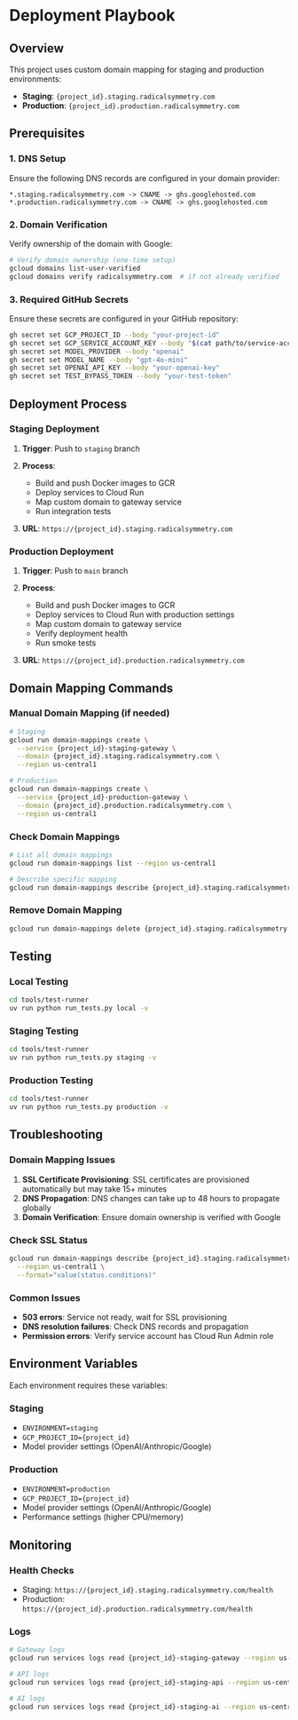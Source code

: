 # Deployment Playbook

## Overview

This project uses custom domain mapping for staging and production environments:

- **Staging**: `{project_id}.staging.radicalsymmetry.com`
- **Production**: `{project_id}.production.radicalsymmetry.com`

## Prerequisites

### 1. DNS Setup
Ensure the following DNS records are configured in your domain provider:

```
*.staging.radicalsymmetry.com -> CNAME -> ghs.googlehosted.com
*.production.radicalsymmetry.com -> CNAME -> ghs.googlehosted.com
```

### 2. Domain Verification
Verify ownership of the domain with Google:

```bash
# Verify domain ownership (one-time setup)
gcloud domains list-user-verified
gcloud domains verify radicalsymmetry.com  # if not already verified
```

### 3. Required GitHub Secrets
Ensure these secrets are configured in your GitHub repository:

```bash
gh secret set GCP_PROJECT_ID --body "your-project-id"
gh secret set GCP_SERVICE_ACCOUNT_KEY --body "$(cat path/to/service-account-key.json)"
gh secret set MODEL_PROVIDER --body "openai"
gh secret set MODEL_NAME --body "gpt-4o-mini" 
gh secret set OPENAI_API_KEY --body "your-openai-key"
gh secret set TEST_BYPASS_TOKEN --body "your-test-token"
```

## Deployment Process

### Staging Deployment

1. **Trigger**: Push to `staging` branch
2. **Process**:
   - Build and push Docker images to GCR
   - Deploy services to Cloud Run
   - Map custom domain to gateway service
   - Run integration tests

3. **URL**: `https://{project_id}.staging.radicalsymmetry.com`

### Production Deployment  

1. **Trigger**: Push to `main` branch
2. **Process**:
   - Build and push Docker images to GCR
   - Deploy services to Cloud Run with production settings
   - Map custom domain to gateway service
   - Verify deployment health
   - Run smoke tests

3. **URL**: `https://{project_id}.production.radicalsymmetry.com`

## Domain Mapping Commands

### Manual Domain Mapping (if needed)

```bash
# Staging
gcloud run domain-mappings create \
  --service {project_id}-staging-gateway \
  --domain {project_id}.staging.radicalsymmetry.com \
  --region us-central1

# Production  
gcloud run domain-mappings create \
  --service {project_id}-production-gateway \
  --domain {project_id}.production.radicalsymmetry.com \
  --region us-central1
```

### Check Domain Mappings

```bash
# List all domain mappings
gcloud run domain-mappings list --region us-central1

# Describe specific mapping
gcloud run domain-mappings describe {project_id}.staging.radicalsymmetry.com --region us-central1
```

### Remove Domain Mapping

```bash
gcloud run domain-mappings delete {project_id}.staging.radicalsymmetry.com --region us-central1
```

## Testing

### Local Testing
```bash
cd tools/test-runner
uv run python run_tests.py local -v
```

### Staging Testing
```bash
cd tools/test-runner  
uv run python run_tests.py staging -v
```

### Production Testing
```bash
cd tools/test-runner
uv run python run_tests.py production -v
```

## Troubleshooting

### Domain Mapping Issues

1. **SSL Certificate Provisioning**: SSL certificates are provisioned automatically but may take 15+ minutes
2. **DNS Propagation**: DNS changes can take up to 48 hours to propagate globally
3. **Domain Verification**: Ensure domain ownership is verified with Google

### Check SSL Status
```bash
gcloud run domain-mappings describe {project_id}.staging.radicalsymmetry.com \
  --region us-central1 \
  --format="value(status.conditions)"
```

### Common Issues

- **503 errors**: Service not ready, wait for SSL provisioning
- **DNS resolution failures**: Check DNS records and propagation
- **Permission errors**: Verify service account has Cloud Run Admin role

## Environment Variables

Each environment requires these variables:

### Staging
- `ENVIRONMENT=staging`
- `GCP_PROJECT_ID={project_id}`
- Model provider settings (OpenAI/Anthropic/Google)

### Production  
- `ENVIRONMENT=production`
- `GCP_PROJECT_ID={project_id}`
- Model provider settings (OpenAI/Anthropic/Google)
- Performance settings (higher CPU/memory)

## Monitoring

### Health Checks
- Staging: `https://{project_id}.staging.radicalsymmetry.com/health`
- Production: `https://{project_id}.production.radicalsymmetry.com/health`

### Logs
```bash
# Gateway logs
gcloud run services logs read {project_id}-staging-gateway --region us-central1

# API logs  
gcloud run services logs read {project_id}-staging-api --region us-central1

# AI logs
gcloud run services logs read {project_id}-staging-ai --region us-central1
```